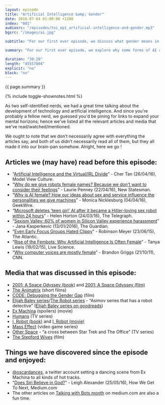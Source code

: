 ```yaml
---
layout: episode
title: "Artificial Intelligence &amp; Gender"
date: 2016-07-04 01:00:00 +1200
index: "001"
audiosrc: "/episodes/toi_ep1_artificial-intelligence-and-gender.mp3"
bgsrc: "/images/ai.jpg"

subtitle: "For our first ever episode, we discuss what gender means in the seemingly objective world of artificial intelligence."

summary: "For our first ever episode, we explore why some forms of AI are gendered, while some others are not. Is there a pattern here? How do we portray AI in science fiction? How does that relate to how they are seen and made in real life?"

duration: "30:28"
length: "45557804"
explicit: "no"
block: "no" 
---
```


<section class="summary" markdown="1">

{{ page.summary }}

</section>

{% include toggle-shownotes.html %}

<section id="shownotes" class="hidden" markdown="1">

As two self-identified nerds, we had a great time talking about the development of technology and artificial intelligence. And since you're probably a fellow nerd, we guessed you'd be pining for links to expand your mental horizons; hence we've listed all the relevant articles and media that we've read/watched/mentioned. 

We ought to note that we don’t necessarily agree with everything the articles say, and both of us didn’t necessarily read all of them, but they all made it into our brain-pan somehow. Alright, here we go !

## Articles we (may have) read before this episode:

- “[Artificial Intelligence and the Virtual/IRL Divide](https://modelviewculture.com/pieces/artificial-intelligence-and-the-virtualirl-divide)” - Cher Tan (26/04/16), Model View Culture.
- “[Why do we give robots female names? Because we don't want to consider their feelings](http://www.newstatesman.com/politics/feminism/2016/04/why-do-we-give-robots-female-names-because-we-dont-want-consider-their)” - Laurie Penney (22/04/16), New Statesman.
- “[Why is AI female? How our ideas about sex and service influence the personalities we give machines](http://www.geekwire.com/2016/why-is-ai-female-how-our-ideas-about-sex-and-service-influence-the-personalities-we-give-machines/)” - Monica Nicklesburg (04/04/16), GeekWire.
- “[Microsoft deletes 'teen girl' AI after it became a Hitler-loving sex robot within 24 hours](http://www.telegraph.co.uk/technology/2016/03/24/microsofts-teen-girl-ai-turns-into-a-hitler-loving-sex-robot-wit/)” - Helen Horton (24/03/16), The Telegraph.
- “[Sexism Valley: 60% of women in Silicon Valley experience harassment](https://www.theguardian.com/technology/2016/jan/12/silicon-valley-women-harassment-gender-discrimination)” - Jana Kasperkevic (13/01/2016), The Guardian.
- “[Even Early Focus Groups Hated Clippy](http://www.theatlantic.com/technology/archive/2015/06/clippy-the-microsoft-office-assistant-is-the-patriarchys-fault/396653/)” - Robinson Meyer (23/06/15), The Atlantic.
- “[Rise of the Fembots: Why Artificial Intelligence Is Often Female](http://www.livescience.com/49882-why-robots-female.html)” - Tanya Lewis (19/02/15), Live Science.
- “[Why computer voices are mostly female](http://edition.cnn.com/2011/10/21/tech/innovation/female-computer-voices/)” - Brandon Griggs (21/10/11), CNN.

## Media that was discussed in this episode:

- [2001: A Space Odyssey (book)](http://www.goodreads.com/book/show/70535.2001?ac=1&from_search=true) and [2001: A Space Odyssey (film)](http://www.imdb.com/title/tt0062622/)
- [The Animatrix](http://www.imdb.com/title/tt0328832/) (short films)
- [CODE: Debugging the Gender Gap](http://www.codedocumentary.com/) (film)
- [Elijah Baley series](http://www.goodreads.com/book/show/138551.The_Robot_Novels)/[The Robot series](https://en.wikipedia.org/wiki/Robot_series_(Asimov)) - “Asimov series that has a robot detective” ([Elijah Baley series on goodreads](http://www.goodreads.com/book/show/138551.The_Robot_Novels))
- [Ex Machina](http://www.imdb.com/title/tt0470752/) (spoilers) (movie)
- [Humans](http://www.imdb.com/title/tt4122068/?ref_=nv_sr_1) (TV series)
- [I, Robot (book)](http://www.goodreads.com/book/show/41804.I_Robot) and [I, Robot (movie)](http://www.imdb.com/title/tt0343818/)
- [Mass Effect](http://masseffect.bioware.com/) (video game series)
- [Other Space](http://www.imdb.com/title/tt4561950/) - “a cross between Star Trek and The Office” (TV series)
- [The Stepford Wives](http://www.imdb.com/title/tt0327162/?ref_=nv_sr_1) (film)

## Things we have discovered since the episode and enjoyed:

- [@oscardances](https://twitter.com/oscardances), a twitter account setting a dancing scene from Ex Machina to all kinds of hot tracks.
- “[Does Siri Believe in God?](https://howwegettonext.com/does-siri-believe-in-god-58cc2ce503ff#.9l9tb9hr2)” - Leigh Alexander (25/05/16), How We Get To Next, Medium.com
- The other articles on [Talking with Bots month](https://medium.com/tag/talking-with-bots) on medium.com are also a fun time.


</section>
